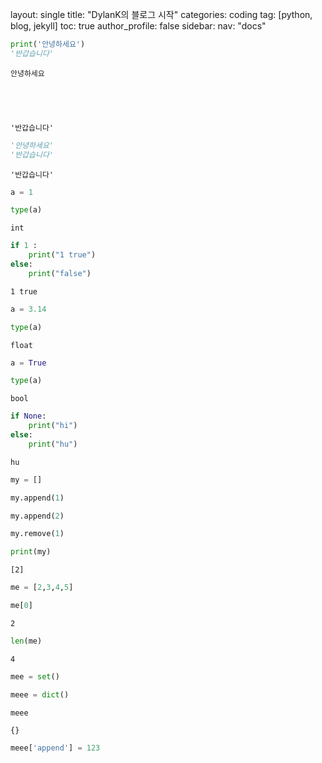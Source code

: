 layout: single
title:  "DylanK의 블로그 시작"
categories: coding
tag: [python, blog, jekyll]
toc: true
author_profile: false
sidebar:
    nav: "docs"


```python
print('안녕하세요')
'반갑습니다'
```

    안녕하세요
    




    '반갑습니다'




```python
'안녕하세요'
'반갑습니다'
```




    '반갑습니다'




```python
a = 1
```


```python
type(a)
```




    int




```python
if 1 :
    print("1 true")
else:
    print("false")
```

    1 true
    


```python
a = 3.14
```


```python
type(a)
```




    float




```python
a = True
```


```python
type(a)
```




    bool




```python
if None:
    print("hi")
else:
    print("hu")
```

    hu
    


```python
my = []
```


```python
my.append(1)
```


```python
my.append(2)
```


```python
my.remove(1)
```


```python
print(my)
```

    [2]
    


```python
me = [2,3,4,5]
```


```python
me[0]
```




    2




```python
len(me)
```




    4




```python
mee = set()
```


```python
meee = dict()
```


```python
meee
```




    {}




```python
meee['append'] = 123
```


```python

```
